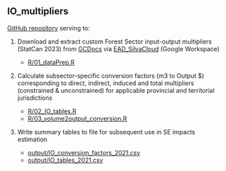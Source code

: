 ## IO\_multipliers

[GitHub repository](https://github.com/CFS-EAD/IO_multipliers) serving
to:

1.  Download and extract custom Forest Sector input-output multipliers
    (StatCan 2023) from
    [GCDocs](https://gcdocs.gc.ca/nrcan-rncan/llisapi.dll?func=ll&objId=87876987&objAction=browse&viewType=1#)
    via
    [EAD\_SilvaCloud](https://drive.google.com/drive/folders/0AD8y6eREp30cUk9PVA)
    (Google Workspace)

    -   [R/01\_dataPrep.R](https://github.com/CFS-EAD/IO_multipliers/blob/main/R/01_dataPrep.R)

2.  Calculate subsector-specific conversion factors (m3 to Output $)
    corresponding to direct, indirect, induced and total multipliers
    (constrained & unconstrained) for applicable provincial and
    territorial jurisdictions

    -   [R/02\_IO\_tables.R](https://github.com/CFS-EAD/IO_multipliers/blob/main/R/02_IO_tables.R)
    -   [R/03\_volume2output\_conversion.R](https://github.com/CFS-EAD/IO_multipliers/blob/main/R/03_volume2output_conversion.R)

3.  Write summary tables to file for subsequent use in SE impacts
    estimation

    -   [output/IO\_conversion\_factors\_2021.csv](https://github.com/CFS-EAD/IO_multipliers/blob/main/output/IO_conversion_factors_2021.csv)
    -   [output/IO\_tables\_2021.csv](https://github.com/CFS-EAD/IO_multipliers/blob/main/output/IO_tables_2021.csv)

